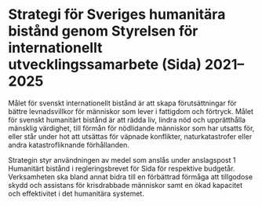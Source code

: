 # Strategi för Sveriges humanitära bistånd genom Styrelsen för internationellt utvecklingssamarbete (Sida) 2021–2025

Målet för svenskt internationellt bistånd är att skapa förutsättningar för bättre levnadsvillkor för människor som lever i fattigdom och förtryck. Målet för svenskt humanitärt bistånd är att rädda liv, lindra nöd och upprätthålla mänsklig värdighet, till förmån för nödlidande människor som har utsatts för, eller står under hot att utsättas för väpnade konflikter, naturkatastrofer eller andra katastrofliknande förhållanden.

Strategin styr användningen av medel som anslås under anslagspost 1 Humanitärt bistånd i regleringsbrevet för Sida för respektive budgetår. Verksamheten ska bland annat bidra till en förbättrad förmåga att tillgodose skydd och assistans för krisdrabbade människor samt en ökad kapacitet och effektivitet i det humanitära systemet.
